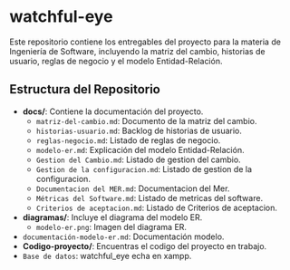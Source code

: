 # watchful-eye
Este repositorio contiene los entregables del proyecto para la materia de Ingeniería de Software, incluyendo la matriz del cambio, historias de usuario, reglas de negocio y el modelo Entidad-Relación.
## Estructura del Repositorio

- **docs/**: Contiene la documentación del proyecto.
  - `matriz-del-cambio.md`: Documento de la matriz del cambio.
  - `historias-usuario.md`: Backlog de historias de usuario.
  - `reglas-negocio.md`: Listado de reglas de negocio.
  - `modelo-er.md`: Explicación del modelo Entidad-Relación.
  - `Gestion del Cambio.md`: Listado de gestion del cambio.
  - `Gestion de la configuracion.md`: Listado de gestion de la configuracion.
  - `Documentacion del MER.md`: Documentacion del Mer.
  - `Métricas del Software.md`: Listado de metricas del software.
  - `Criterios de aceptacion.md`: Listado de Criterios de aceptacion.
- **diagramas/**: Incluye el diagrama del modelo ER.
  - `modelo-er.png`: Imagen del diagrama ER.
- `documentación-modelo-er.md`: Documentación modelo.
- **Codigo-proyecto/**: Encuentras el codigo del proyecto en trabajo.
- `Base de datos`: watchful_eye echa en xampp.

